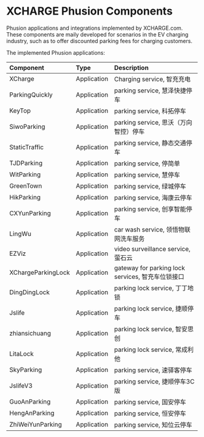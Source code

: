 # XCHARGE Phusion Components
Phusion applications and integrations implemented by XCHARGE.com. These components are maily developed for scenarios in the EV charging industry, such as to offer discounted parking fees for charging customers.

The implemented Phusion applications:

| **Component**      | **Type** | **Description**                            |
|:-------------------|:-----|:-------------------------------------------|
| XCharge            | Application | Charging service, 智充充电                     |
| ParkingQuickly     | Application | parking service, 慧泽快捷停车                    |
| KeyTop             | Application | parking service, 科拓停车                      |
| SiwoParking        | Application | parking service, 思沃（万向智控）停车                |
| StaticTraffic      | Application | parking service, 静态交通停车                    |
| TJDParking         | Application | parking service, 停简单                       |
| WitParking         | Application | parking service, 慧停车                       |
| GreenTown          | Application | parking service, 绿城停车                      |
| HikParking         | Application | parking service, 海康云停车                     |
| CXYunParking       | Application | parking service, 创享智能停车                    |
| LingWu             | Application | car wash service, 领悟物联网洗车服务                |
| EZViz              | Application | video surveillance service, 萤石云            |
| XChargeParkingLock | Application | gateway for parking lock services, 智充车位锁接口 |
| DingDingLock       | Application | parking lock service, 丁丁地锁                 |
| Jslife             | Application | parking lock service, 捷顺停车                 |
| zhiansichuang      | Application | parking lock service, 智安思创                 |
| LitaLock           | Application | parking lock service, 常成利他                 |
| SkyParking         | Application | parking service, 速驿客停车                     |
| JslifeV3           | Application | parking service, 捷顺停车3C版                   |
| GuoAnParking       | Application | parking service, 国安停车                      |
| HengAnParking      | Application | parking service, 恒安停车                      |
| ZhiWeiYunParking   | Application | parking service, 知位云停车                     |
